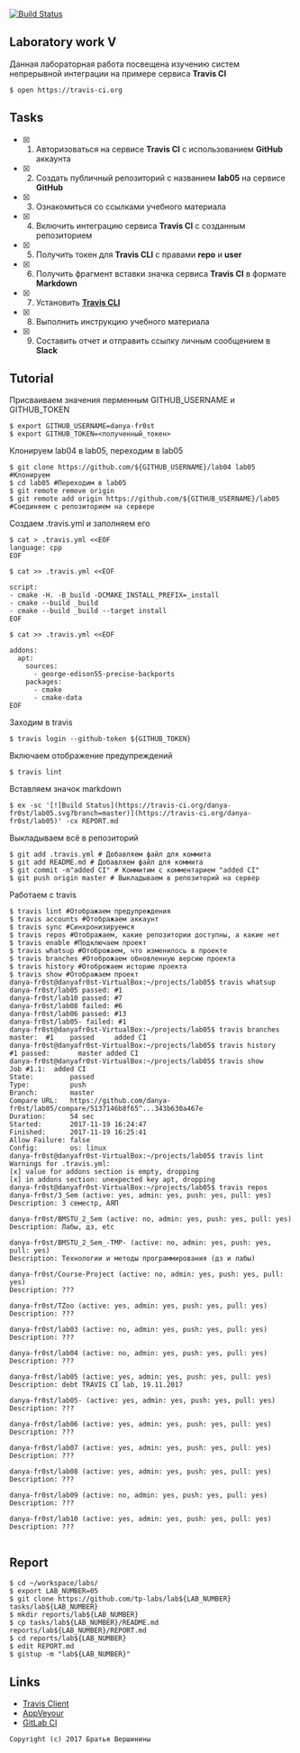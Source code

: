 [![Build Status](https://travis-ci.org/YAKOVLENKO/lab05.svg?branch=master)](https://travis-ci.org/YAKOVLENKO/lab05)
## Laboratory work V

Данная лабораторная работа посвещена изучению систем непрерывной интеграции на примере сервиса **Travis CI**

```ShellSession
$ open https://travis-ci.org
```

## Tasks

- [X] 1. Авторизоваться на сервисе **Travis CI** с использованием **GitHub** аккаунта
- [X] 2. Создать публичный репозиторий с названием **lab05** на сервисе **GitHub**
- [X] 3. Ознакомиться со ссылками учебного материала
- [X] 4. Включить интеграцию сервиса **Travis CI** с созданным репозиторием
- [X] 5. Получить токен для **Travis CLI** с правами **repo** и **user**
- [X] 6. Получить фрагмент вставки значка сервиса **Travis CI** в формате **Markdown**
- [X] 7. Установить [**Travis CLI**](https://github.com/travis-ci/travis.rb#installation)
- [X] 8. Выполнить инструкцию учебного материала
- [X] 9. Составить отчет и отправить ссылку личным сообщением в **Slack**

## Tutorial
Присваиваем значения перменным GITHUB_USERNAME и GITHUB_TOKEN
```ShellSession
$ export GITHUB_USERNAME=danya-fr0st
$ export GITHUB_TOKEN=<полученный_токен>
```
Клонируем lab04 в lab05, переходим в lab05
```ShellSession
$ git clone https://github.com/${GITHUB_USERNAME}/lab04 lab05 #Клонируем
$ cd lab05 #Переходим в lab05
$ git remote remove origin 
$ git remote add origin https://github.com/${GITHUB_USERNAME}/lab05 #Соединяем с репозиторием на сервере
```
Создаем .travis.yml и заполняем его
```ShellSession
$ cat > .travis.yml <<EOF
language: cpp
EOF
```

```ShellSession
$ cat >> .travis.yml <<EOF

script:
- cmake -H. -B_build -DCMAKE_INSTALL_PREFIX=_install
- cmake --build _build
- cmake --build _build --target install
EOF
```

```ShellSession
$ cat >> .travis.yml <<EOF

addons:
  apt:
    sources:
      - george-edison55-precise-backports
    packages:
      - cmake
      - cmake-data
EOF
```
Заходим в travis
```ShellSession
$ travis login --github-token ${GITHUB_TOKEN}
```
Включаем отображение предупреждений
```ShellSession
$ travis lint
```
Вставляем значок markdown
```ShellSession
$ ex -sc '[![Build Status](https://travis-ci.org/danya-fr0st/lab05.svg?branch=master)](https://travis-ci.org/danya-fr0st/lab05)' -cx REPORT.md
```
Выкладываем всё в репозиторий  
```ShellSession
$ git add .travis.yml # Добавляем файл для коммита
$ git add README.md # Добавляем файл для коммита
$ git commit -m"added CI" # Коммитим с комментарием "added CI"
$ git push origin master # Выкладываем в репозиторий на сервер
```
Работаем с travis
```ShellSession
$ travis lint #Отображаем предупреждения
$ travis accounts #Отображаем аккаунт
$ travis sync #Синхронизируемся
$ travis repos #Отображаем, какие репозитории доступны, а какие нет
$ travis enable #Подключаем проект
$ travis whatsup #Отоброжаем, что изменилось в проекте
$ travis branches #Отоброжаем обновленную версию проекта
$ travis history #Отоброжаем историю проекта
$ travis show #Отображаем проект
danya-fr0st@danyafr0st-VirtualBox:~/projects/lab05$ travis whatsup
danya-fr0st/lab05 passed: #1
danya-fr0st/lab10 passed: #7
danya-fr0st/lab08 failed: #6
danya-fr0st/lab06 passed: #13
danya-fr0st/lab05- failed: #1
danya-fr0st@danyafr0st-VirtualBox:~/projects/lab05$ travis branches
master:  #1    passed     added CI
danya-fr0st@danyafr0st-VirtualBox:~/projects/lab05$ travis history
#1 passed:       master added CI
danya-fr0st@danyafr0st-VirtualBox:~/projects/lab05$ travis show
Job #1.1:  added CI
State:         passed
Type:          push
Branch:        master
Compare URL:   https://github.com/danya-fr0st/lab05/compare/5137146b8f65^...343b630a467e
Duration:      54 sec
Started:       2017-11-19 16:24:47
Finished:      2017-11-19 16:25:41
Allow Failure: false
Config:        os: linux
danya-fr0st@danyafr0st-VirtualBox:~/projects/lab05$ travis lint
Warnings for .travis.yml:
[x] value for addons section is empty, dropping
[x] in addons section: unexpected key apt, dropping
danya-fr0st@danyafr0st-VirtualBox:~/projects/lab05$ travis repos
danya-fr0st/3_Sem (active: yes, admin: yes, push: yes, pull: yes)
Description: 3 семестр, АЯП

danya-fr0st/BMSTU_2_Sem (active: no, admin: yes, push: yes, pull: yes)
Description: Лабы, дз, etc

danya-fr0st/BMSTU_2_Sem_-TMP- (active: no, admin: yes, push: yes, pull: yes)
Description: Технологии и методы программирования (дз и лабы)

danya-fr0st/Course-Project (active: no, admin: yes, push: yes, pull: yes)
Description: ???

danya-fr0st/TZoo (active: yes, admin: yes, push: yes, pull: yes)
Description: ???

danya-fr0st/lab03 (active: no, admin: yes, push: yes, pull: yes)
Description: ???

danya-fr0st/lab04 (active: no, admin: yes, push: yes, pull: yes)
Description: ???

danya-fr0st/lab05 (active: yes, admin: yes, push: yes, pull: yes)
Description: debt TRAVIS CI lab, 19.11.2017

danya-fr0st/lab05- (active: yes, admin: yes, push: yes, pull: yes)
Description: ???

danya-fr0st/lab06 (active: yes, admin: yes, push: yes, pull: yes)
Description: ???

danya-fr0st/lab07 (active: yes, admin: yes, push: yes, pull: yes)
Description: ???

danya-fr0st/lab08 (active: yes, admin: yes, push: yes, pull: yes)
Description: ???

danya-fr0st/lab09 (active: no, admin: yes, push: yes, pull: yes)
Description: ???

danya-fr0st/lab10 (active: yes, admin: yes, push: yes, pull: yes)
Description: ???


```

## Report

```ShellSession
$ cd ~/workspace/labs/
$ export LAB_NUMBER=05
$ git clone https://github.com/tp-labs/lab${LAB_NUMBER} tasks/lab${LAB_NUMBER}
$ mkdir reports/lab${LAB_NUMBER}
$ cp tasks/lab${LAB_NUMBER}/README.md reports/lab${LAB_NUMBER}/REPORT.md
$ cd reports/lab${LAB_NUMBER}
$ edit REPORT.md
$ gistup -m "lab${LAB_NUMBER}"
```

## Links

- [Travis Client](https://github.com/travis-ci/travis.rb)
- [AppVeyour](https://www.appveyor.com/)
- [GitLab CI](https://about.gitlab.com/gitlab-ci/)

```
Copyright (c) 2017 Братья Вершинины
```
